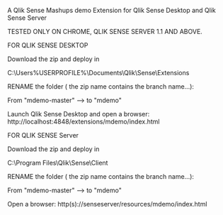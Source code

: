A Qlik Sense Mashups demo Extension for Qlik Sense Desktop and Qlik Sense Server

TESTED ONLY ON CHROME, QLIK SENSE SERVER 1.1 AND ABOVE.


FOR QLIK SENSE DESKTOP

  Download the zip and deploy in 
  
  C:\Users\%USERPROFILE%\Documents\Qlik\Sense\Extensions
  
  RENAME the folder ( the zip name contains the branch name...):
  
  From "mdemo-master" --> to "mdemo"
  
  Launch Qlik Sense Desktop and open a browser: http://localhost:4848/extensions/mdemo/index.html

FOR QLIK SENSE Server
  
  Download the zip and deploy in 
  
  C:\Program Files\Qlik\Sense\Client
  
  RENAME the folder ( the zip name contains the branch name...):
  
  From "mdemo-master" --> to "mdemo"
  
  Open a browser: http(s)://senseserver/resources/mdemo/index.html
